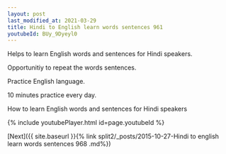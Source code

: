 ```yaml
---
layout: post
last_modified_at: 2021-03-29
title: Hindi to English learn words sentences 961 
youtubeId: BUy_9Dyeyl0
---
```

 
 
Helps to learn English words and sentences for Hindi speakers.

Opportunitiy to repeat the words sentences. 

Practice English language. 
 
10 minutes practice every day. 
 
How to learn English words and sentences for Hindi speakers 
 
{% include youtubePlayer.html id=page.youtubeId %}
 
 
[Next]({{ site.baseurl }}{% link  split2/_posts/2015-10-27-Hindi to english learn words sentences 968 .md%})
 
